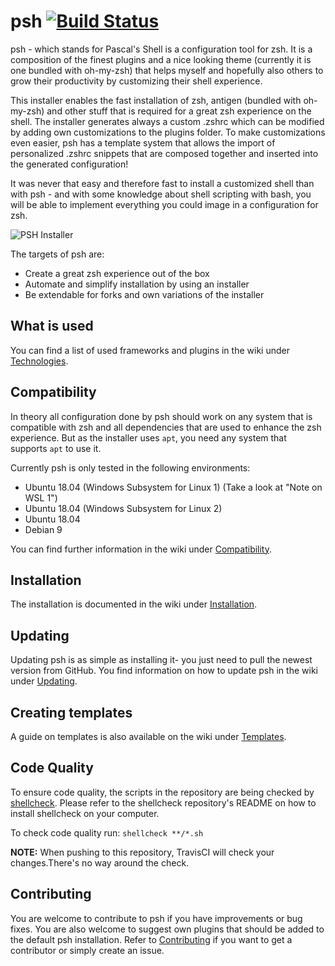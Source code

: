 # psh [![Build Status](https://travis-ci.org/pascal-zarrad/psh.svg?branch=master)](https://travis-ci.org/pascal-zarrad/psh)
psh - which stands for Pascal's Shell is a configuration tool for zsh. It is a composition of the finest plugins and a nice looking theme (currently it is one bundled with oh-my-zsh) that helps myself and hopefully also others to grow their productivity by customizing their shell experience.

This installer enables the fast installation of zsh, antigen (bundled with oh-my-zsh) and other stuff that is required for a great zsh experience on the shell. The installer generates always a custom .zshrc which can be modified by adding own customizations to the plugins folder. To make customizations even easier, psh has a template system that allows the import of personalized .zshrc snippets that are composed together and inserted into the generated configuration!

It was never that easy and therefore fast to install a customized shell than with psh - and with some knowledge about shell scripting with bash, you will be able to implement everything you could image in a configuration for zsh.

![PSH Installer](https://github.com/pascal-zarrad/psh/raw/master/.github/MEDIA/psh.gif)

The targets of psh are:
 * Create a great zsh experience out of the box
 * Automate and simplify installation by using an installer
 * Be extendable for forks and own variations of the installer

## What is used
You can find a list of used frameworks and plugins in the wiki under [Technologies](https://github.com/pascal-zarrad/psh/wiki/Technologies).

## Compatibility
In theory all configuration done by psh should work on any system that is compatible with zsh and all dependencies that are used to enhance the zsh experience.
But as the installer uses ```apt```, you need any system that supports ```apt``` to use it.

Currently psh is only tested in the following environments:
 * Ubuntu 18.04 (Windows Subsystem for Linux 1) (Take a look at "Note on WSL 1")
 * Ubuntu 18.04 (Windows Subsystem for Linux 2)
 * Ubuntu 18.04
 * Debian 9

You can find further information in the wiki under [Compatibility](https://github.com/pascal-zarrad/psh/wiki/Compatibility).

## Installation

The installation is documented in the wiki under [Installation](https://github.com/pascal-zarrad/psh/wiki/Installation).

## Updating
Updating psh is as simple as installing it- you just need to pull the newest version from GitHub.
You find information on how to update psh in the wiki under [Updating](https://github.com/pascal-zarrad/psh/wiki/Updating).

## Creating templates
A guide on templates is also available on the wiki under [Templates](https://github.com/pascal-zarrad/psh/wiki/Templates).

## Code Quality
To ensure code quality, the scripts in the repository are being checked by [shellcheck](https://github.com/koalaman/shellcheck).
Please refer to the shellcheck repository's README on how to install shellcheck on your computer.

To check code quality run: ```shellcheck **/*.sh```

**NOTE:** When pushing to this repository, TravisCI will check your changes.There's no way around the check.

## Contributing

You are welcome to contribute to psh if you have improvements or bug fixes.
You are also welcome to suggest own plugins that should be added to the default
psh installation. Refer to [Contributing](https://github.com/pascal-zarrad/psh/blob/master/CONTRIBUTING.md)
if you want to get a contributor or simply create an issue.
